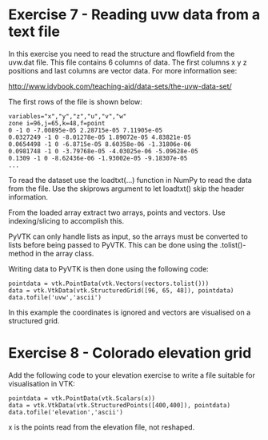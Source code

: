 # Exercise 7 - Reading uvw data from a text file

In this exercise you need to read the structure and flowfield from the uvw.dat file. This file contains 6 columns of data. The first columns x y z positions and last columns are vector data. For more information see:

http://www.idvbook.com/teaching-aid/data-sets/the-uvw-data-set/

The first rows of the file is shown below:

    variables="x","y","z","u","v","w"
    zone i=96,j=65,k=48,f=point
    0 -1 0 -7.00895e-05 2.28715e-05 7.11905e-05
    0.0327249 -1 0 -8.01278e-05 1.89072e-05 4.83821e-05
    0.0654498 -1 0 -6.8715e-05 8.60358e-06 -1.31806e-06
    0.0981748 -1 0 -3.79768e-05 -4.03025e-06 -5.09628e-05
    0.1309 -1 0 -8.62436e-06 -1.93002e-05 -9.18307e-05
    ...

To read the dataset use the loadtxt(...) function in NumPy to read the data from the file. Use the skiprows argument to let loadtxt() skip the header information.

From the loaded array extract two arrays, points and vectors. Use indexing/slicing to accomplish this.

PyVTK can only handle lists as input, so the arrays must be converted to lists before being passed to PyVTK. This can be done using the .tolist()-method in the array class.

Writing data to PyVTK is then done using the following code:

    pointdata = vtk.PointData(vtk.Vectors(vectors.tolist()))
    data = vtk.VtkData(vtk.StructuredGrid([96, 65, 48]), pointdata)
    data.tofile('uvw','ascii')

In this example the coordinates is ignored and vectors are visualised on a structured grid.

# Exercise 8 - Colorado elevation grid

Add the following code to your elevation exercise to write a file suitable for visualisation in VTK:

    pointdata = vtk.PointData(vtk.Scalars(x))
    data = vtk.VtkData(vtk.StructuredPoints([400,400]), pointdata)
    data.tofile('elevation','ascii')

x is the points read from the elevation file, not reshaped.
